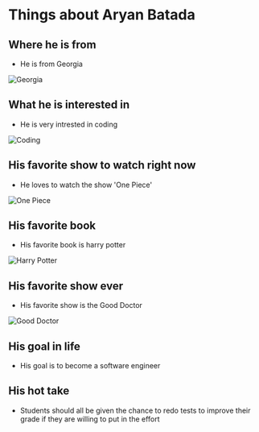 # Things about Aryan Batada

## Where he is from
- He is from Georgia

![Georgia](https://upload.wikimedia.org/wikipedia/commons/thumb/d/d1/Georgia_in_United_States.svg/300px-Georgia_in_United_States.svg.png "Georgia")

## What he is interested in
- He is very intrested in coding

![Coding](https://akm-img-a-in.tosshub.com/indiatoday/images/story/202012/chris-ried-ieic5Tq8YMk-unsplas_1200x768.jpeg?bEhcYQAShJnLf0Mtu4JYq8YzICfhz2rB&size=770:433 "Coding")

## His favorite show to watch right now
- He loves to watch the show 'One Piece'

![One Piece](https://cdn.vox-cdn.com/thumbor/ixHOUgv7_FCDe6hyA4d8L47Zt6Y=/1400x1050/filters:format(jpeg)/cdn.vox-cdn.com/uploads/chorus_asset/file/19656977/5986912410_682fed19e2_b.jpg "One Piece")

## His favorite book
- His favorite book is harry potter

![Harry Potter](https://m.media-amazon.com/images/M/MV5BMGVmMWNiMDktYjQ0Mi00MWIxLTk0N2UtN2ZlYTdkN2IzNDNlXkEyXkFqcGdeQXVyODE5NzE3OTE@._V1_FMjpg_UX1000_.jpg "Harry Potter")

## His favorite show ever
- His favorite show is the Good Doctor

![Good Doctor](https://upload.wikimedia.org/wikipedia/en/6/62/The_Good_Doctor_2017.png "Good Doctor")

## His goal in life
- His goal is to become a software engineer

## His hot take
- Students should all be given the chance to redo tests to improve their grade if they are willing to put in the effort
